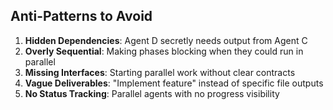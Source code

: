 ## Anti-Patterns to Avoid

1. **Hidden Dependencies**: Agent D secretly needs output from Agent C
2. **Overly Sequential**: Making phases blocking when they could run in parallel
3. **Missing Interfaces**: Starting parallel work without clear contracts
4. **Vague Deliverables**: "Implement feature" instead of specific file outputs
5. **No Status Tracking**: Parallel agents with no progress visibility
